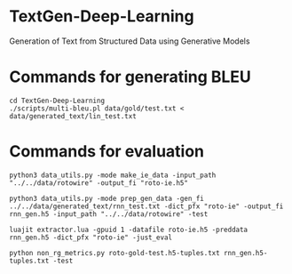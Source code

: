# TextGen-Deep-Learning
Generation of Text from Structured Data using Generative Models


# Commands for generating BLEU
    cd TextGen-Deep-Learning
    ./scripts/multi-bleu.pl data/gold/test.txt < data/generated_text/lin_test.txt

# Commands for evaluation
    python3 data_utils.py -mode make_ie_data -input_path "../../data/rotowire" -output_fi "roto-ie.h5"

    python3 data_utils.py -mode prep_gen_data -gen_fi ../../data/generated_text/rnn_test.txt -dict_pfx "roto-ie" -output_fi rnn_gen.h5 -input_path "../../data/rotowire" -test

    luajit extractor.lua -gpuid 1 -datafile roto-ie.h5 -preddata rnn_gen.h5 -dict_pfx "roto-ie" -just_eval

    python non_rg_metrics.py roto-gold-test.h5-tuples.txt rnn_gen.h5-tuples.txt -test


    

